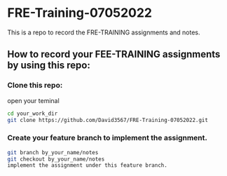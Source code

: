 # FRE-Training-07052022

This is a repo to record the FRE-TRAINING assignments and notes.

## How to record your FEE-TRAINING assignments by using this repo:

### Clone this repo:

open your teminal

```bash
cd your_work_dir
git clone https://github.com/David3567/FRE-Training-07052022.git
```

### Create your feature branch to implement the assignment.

```bash
git branch by_your_name/notes
git checkout by_your_name/notes
implement the assignment under this feature branch.
```
